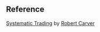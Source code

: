 ## Reference
[Systematic Trading](https://www.pdfdrive.com/systematic-trading-a-unique-new-method-for-designing-trading-and-investing-systems-e185277870.html)
by [Robert Carver](https://github.com/robcarver17)
